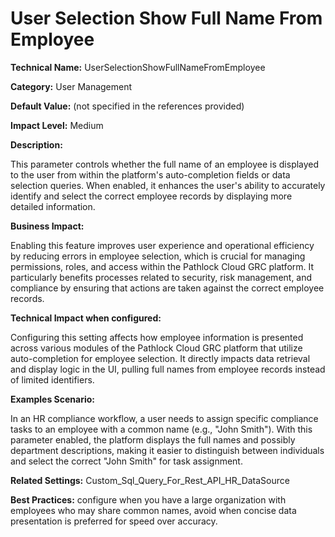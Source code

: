 # User Selection Show Full Name From Employee

**Technical Name:** UserSelectionShowFullNameFromEmployee

**Category:** User Management

**Default Value:** (not specified in the references provided)

**Impact Level:** Medium

**Description:**

This parameter controls whether the full name of an employee is displayed to the user from within the platform's auto-completion fields or data selection queries. When enabled, it enhances the user's ability to accurately identify and select the correct employee records by displaying more detailed information.

**Business Impact:**

Enabling this feature improves user experience and operational efficiency by reducing errors in employee selection, which is crucial for managing permissions, roles, and access within the Pathlock Cloud GRC platform. It particularly benefits processes related to security, risk management, and compliance by ensuring that actions are taken against the correct employee records.

**Technical Impact when configured:**

Configuring this setting affects how employee information is presented across various modules of the Pathlock Cloud GRC platform that utilize auto-completion for employee selection. It directly impacts data retrieval and display logic in the UI, pulling full names from employee records instead of limited identifiers.

**Examples Scenario:**

In an HR compliance workflow, a user needs to assign specific compliance tasks to an employee with a common name (e.g., "John Smith"). With this parameter enabled, the platform displays the full names and possibly department descriptions, making it easier to distinguish between individuals and select the correct "John Smith" for task assignment.

**Related Settings:** Custom_Sql_Query_For_Rest_API_HR_DataSource

**Best Practices:** configure when you have a large organization with employees who may share common names, avoid when concise data presentation is preferred for speed over accuracy.